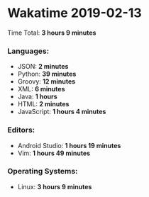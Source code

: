 # Wakatime 2019-02-13

Time Total: **3 hours 9 minutes**

### Languages:
- JSON: **2 minutes** 
- Python: **39 minutes** 
- Groovy: **12 minutes** 
- XML: **6 minutes** 
- Java: **1 hours** 
- HTML: **2 minutes** 
- JavaScript: **1 hours 4 minutes** 

### Editors:
- Android Studio: **1 hours 19 minutes** 
- Vim: **1 hours 49 minutes** 

### Operating Systems:
- Linux: **3 hours 9 minutes** 

